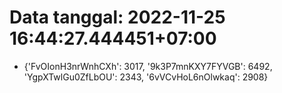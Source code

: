 # Data tanggal: 2022-11-25 16:44:27.444451+07:00

* {'FvOIonH3nrWnhCXh': 3017, '9k3P7mnKXY7FYVGB': 6492, 'YgpXTwlGu0ZfLbOU': 2343, '6vVCvHoL6nOlwkaq': 2908}
